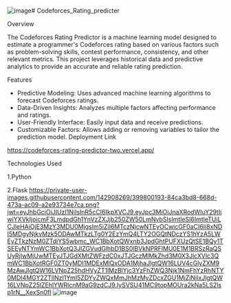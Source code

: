 ![image](https://github.com/user-attachments/assets/b4209cf6-54ea-4d03-a3e7-b7ea5702c623)# Codeforces_Rating_predicter

Overview

The Codeforces Rating Predictor is a machine learning model designed to estimate a programmer's Codeforces rating based on various factors such as problem-solving skills, contest performance, consistency, and other relevant metrics. This project leverages historical data and predictive analytics to provide an accurate and reliable rating prediction.

Features

* Predictive Modeling: Uses advanced machine learning algorithms to forecast Codeforces ratings.
* Data-Driven Insights: Analyzes multiple factors affecting performance and ratings.
* User-Friendly Interface: Easily input data and receive predictions.
* Customizable Factors: Allows adding or removing variables to tailor the prediction model.
Deployment Link

https://codeforces-rating-predictor-two.vercel.app/

Technologies Used

1.Python

2.Flask
https://private-user-images.githubusercontent.com/142908269/399800193-84ca3bd8-668d-473a-ac09-a2e93734e7ca.png?jwt=eyJhbGciOiJIUzI1NiIsInR5cCI6IkpXVCJ9.eyJpc3MiOiJnaXRodWIuY29tIiwiYXVkIjoicmF3LmdpdGh1YnVzZXJjb250ZW50LmNvbSIsImtleSI6ImtleTUiLCJleHAiOjE3MzY3MDU0MjgsIm5iZiI6MTczNjcwNTEyOCwicGF0aCI6Ii8xNDI5MDgyNjkvMzk5ODAwMTkzLTg0Y2EzYmQ4LTY2OGQtNDczYS1hYzA5LWEyZTkzNzM0ZTdjYS5wbmc_WC1BbXotQWxnb3JpdGhtPUFXUzQtSE1BQy1TSEEyNTYmWC1BbXotQ3JlZGVudGlhbD1BS0lBVkNPRFlMU0E1M1BRSzRaQSUyRjIwMjUwMTEyJTJGdXMtZWFzdC0xJTJGczMlMkZhd3M0X3JlcXVlc3QmWC1BbXotRGF0ZT0yMDI1MDExMlQxODA1MjhaJlgtQW16LUV4cGlyZXM9MzAwJlgtQW16LVNpZ25hdHVyZT1lMzBlYjc3YzFhZWQ3Njk1NmFhYzRhNTY0MDI4MGY2ZTllNzI1YmI5ZDYyZWQxMmJhMzMyZDcxZGU1MjZjNjIxJlgtQW16LVNpZ25lZEhlYWRlcnM9aG9zdCJ9.IySVSU41MC9topMOUra2kNa5LS2lsp1rN__XexSn0fI
![image](https://github.com/user-attachments/assets/7bdcbba9-d188-43a3-93a7-9f0f957cc694)
